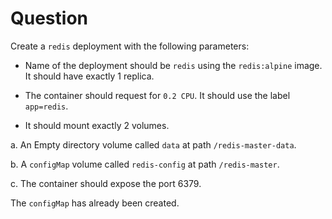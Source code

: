 # Question

Create a `redis` deployment with the following parameters:

- Name of the deployment should be `redis` using the `redis:alpine` image.
It should have exactly 1 replica.

- The container should request for `0.2 CPU`. It should use the label `app=redis`.

- It should mount exactly 2 volumes.

a. An Empty directory volume called `data` at path `/redis-master-data`.

b. A `configMap` volume called `redis-config` at path `/redis-master`.

c. The container should expose the port 6379.

The `configMap` has already been created.
